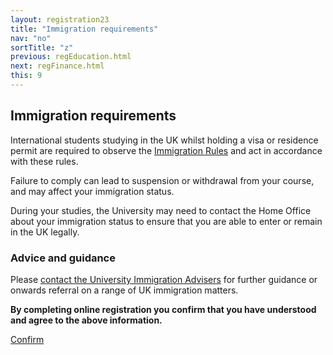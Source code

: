 ```yaml
---
layout: registration23
title: "Immigration requirements"
nav: "no"
sortTitle: "z"
previous: regEducation.html
next: regFinance.html
this: 9
---
```


## Immigration requirements

International students studying in the UK whilst holding a visa or residence permit are required to observe the [Immigration Rules]() and act in accordance with these rules.

Failure to comply can lead to suspension or withdrawal from your course, and may affect your immigration status.

During your studies, the University may need to contact the Home Office about your immigration status to ensure that you are able to enter or remain in the UK legally.


### Advice and guidance

Please [contact the University Immigration Advisers](https://www.nottingham.ac.uk/internationalstudents/advisers) for further guidance or onwards referral on a range of UK immigration matters.

**By completing online registration you confirm that you have understood and agree to the above information.**

<div id="buttons">
  <a class="btn btn-primary" type="submit" href="{{page.next}}">Confirm</a>
</div>
